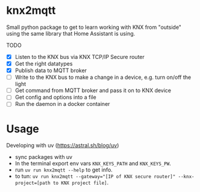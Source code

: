 # knx2mqtt
Small python package to get to learn working with KNX from "outside" using the same library that Home Assistant is using.

TODO
- [x] Listen to the KNX bus via KNX TCP/IP Secure router
- [x] Get the right datatypes
- [x] Publish data to MQTT broker
- [ ] Write to the KNX bus to make a change in a device, e.g. turn on/off the light
- [ ] Get command from MQTT broker and pass it on to KNX device
- [ ] Get config and options into a file
- [ ] Run the daemon in a docker container

# Usage
Developing with uv (https://astral.sh/blog/uv)
- sync packages with uv
- In the terminal export env vars `KNX_KEYS_PATH` and `KNX_KEYS_PW`.
- run `uv run knx2mqtt --help` to get info.
- to tun: `uv run knx2mqtt --gateway="[IP of KNX secure router]" --knx-project=[path to KNX project file]`.